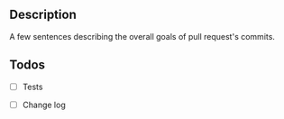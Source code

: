 ## Description
A few sentences describing the overall goals of pull request's commits.

## Todos
- [ ] Tests
- [ ] Change log

